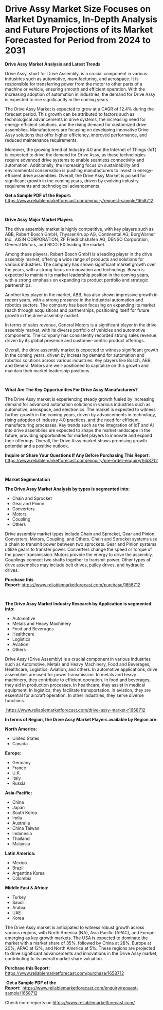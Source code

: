 <p><h1>Drive Assy Market Size Focuses on Market Dynamics, In-Depth Analysis and Future Projections of its Market Forecasted for Period from 2024 to 2031</h1></p><p><strong>Drive Assy Market Analysis and Latest Trends</strong></p>
<p><p>Drive Assy, short for Drive Assembly, is a crucial component in various industries such as automotive, manufacturing, and aerospace. It is responsible for transferring power from the motor to other parts of a machine or vehicle, ensuring smooth and efficient operation. With the increasing adoption of automation in industries, the demand for Drive Assy is expected to rise significantly in the coming years.</p><p>The Drive Assy Market is expected to grow at a CAGR of 12.4% during the forecast period. This growth can be attributed to factors such as technological advancements in drive systems, the increasing need for energy-efficient solutions, and the rising demand for customized drive assemblies. Manufacturers are focusing on developing innovative Drive Assy solutions that offer higher efficiency, improved performance, and reduced maintenance requirements.</p><p>Moreover, the growing trend of Industry 4.0 and the Internet of Things (IoT) is expected to drive the demand for Drive Assy, as these technologies require advanced drive systems to enable seamless connectivity and automation. Additionally, the increasing focus on sustainability and environmental conservation is pushing manufacturers to invest in energy-efficient drive assemblies. Overall, the Drive Assy Market is poised for significant growth in the coming years, driven by evolving industry requirements and technological advancements.</p></p>
<p><strong>Get a Sample PDF of the Report:&nbsp;</strong> <a href="https://www.reliablemarketforecast.com/enquiry/request-sample/1658712">https://www.reliablemarketforecast.com/enquiry/request-sample/1658712</a></p>
<p>&nbsp;</p>
<p><strong>Drive Assy Major Market Players</strong></p>
<p><p>The drive assembly market is highly competitive, with key players such as ABB, Robert Bosch GmbH, ThyssenKrupp AG, Continental AG, BorgWarner Inc., AISIN CORPORATION, ZF Friedrichshafen AG, DENSO Corporation, General Motors, and BICOLEX leading the market.</p><p>Among these players, Robert Bosch GmbH is a leading player in the drive assembly market, offering a wide range of products and solutions for various industries. The company has shown significant market growth over the years, with a strong focus on innovation and technology. Bosch is expected to maintain its market leadership position in the coming years, with a strong emphasis on expanding its product portfolio and strategic partnerships.</p><p>Another key player in the market, ABB, has also shown impressive growth in recent years, with a strong presence in the industrial automation and robotics sectors. The company has been focusing on expanding its market reach through acquisitions and partnerships, positioning itself for future growth in the drive assembly market.</p><p>In terms of sales revenue, General Motors is a significant player in the drive assembly market, with its diverse portfolio of vehicles and automotive components. The company has consistently recorded strong sales revenue, driven by its global presence and customer-centric product offerings.</p><p>Overall, the drive assembly market is expected to witness significant growth in the coming years, driven by increasing demand for automation and robotics solutions across various industries. Key players like Bosch, ABB, and General Motors are well-positioned to capitalize on this growth and maintain their market leadership positions.</p></p>
<p>&nbsp;</p>
<p><strong>What Are The Key Opportunities For Drive Assy Manufacturers?</strong></p>
<p><p>The Drive Assy market is experiencing steady growth fueled by increasing demand for advanced automation solutions in various industries such as automotive, aerospace, and electronics. The market is expected to witness further growth in the coming years, driven by advancements in technology, rising adoption of Industry 4.0 practices, and the need for efficient manufacturing processes. Key trends such as the integration of IoT and AI into drive assemblies are expected to shape the market landscape in the future, providing opportunities for market players to innovate and expand their offerings. Overall, the Drive Assy market shows promising growth potential and a positive outlook.</p></p>
<p><strong>Inquire or Share Your Questions If Any Before Purchasing This Report:</strong> <a href="https://www.reliablemarketforecast.com/enquiry/pre-order-enquiry/1658712">https://www.reliablemarketforecast.com/enquiry/pre-order-enquiry/1658712</a></p>
<p>&nbsp;</p>
<p><strong>Market Segmentation</strong></p>
<p><strong>The Drive Assy Market Analysis by types is segmented into:</strong></p>
<p><ul><li>Chain and Sprocket</li><li>Gear and Pinion</li><li>Converters</li><li>Motors</li><li>Coupling</li><li>Others</li></ul></p>
<p><p>Drive assembly market types include Chain and Sprocket, Gear and Pinion, Converters, Motors, Coupling, and Others. Chain and Sprocket systems use a chain to transmit power between two sprockets. Gear and Pinion systems utilize gears to transfer power. Converters change the speed or torque of the power transmission. Motors provide the energy to drive the assembly. Couplings connect two shafts together to transmit power. Other types of drive assemblies may include belt drives, pulley drives, and hydraulic drives.</p></p>
<p><strong>Purchase this Report:&nbsp;</strong><a href="https://www.reliablemarketforecast.com/purchase/1658712">https://www.reliablemarketforecast.com/purchase/1658712</a></p>
<p>&nbsp;</p>
<p><strong>The Drive Assy Market Industry Research by Application is segmented into:</strong></p>
<p><ul><li>Automotive</li><li>Metals and Heavy Machinery</li><li>Food and Beverages</li><li>Healthcare</li><li>Logistics</li><li>Aviation</li><li>Others</li></ul></p>
<p><p>Drive Assy (Drive Assembly) is a crucial component in various industries such as Automotive, Metals and Heavy Machinery, Food and Beverages, Healthcare, Logistics, Aviation, and others. In automotive applications, drive assemblies are used for power transmission. In metals and heavy machinery, they contribute to efficient operation. In food and beverages, they aid in production processes. In healthcare, they assist in medical equipment. In logistics, they facilitate transportation. In aviation, they are essential for aircraft operation. In other industries, they serve diverse functions.</p></p>
<p><a href="https://www.reliablemarketforecast.com/drive-assy-market-r1658712">&nbsp;https://www.reliablemarketforecast.com/drive-assy-market-r1658712</a></p>
<p><strong>In terms of Region, the Drive Assy Market Players available by Region are:</strong></p>
<p>
    <p> <strong> North America: </strong>
        <ul>
            <li>United States</li>
            <li>Canada</li>
        </ul>
        </p> 
    <p> <strong> Europe: </strong>
        <ul>
            <li>Germany</li>
            <li>France</li>
            <li>U.K.</li>
            <li>Italy</li>
            <li>Russia</li>
        </ul>
        </p> 
    <p> <strong> Asia-Pacific: </strong>
        <ul>
            <li>China</li>
            <li>Japan</li>
            <li>South Korea</li>
            <li>India</li>
            <li>Australia</li>
            <li>China Taiwan</li>
            <li>Indonesia</li>
            <li>Thailand</li>
            <li>Malaysia</li>
        </ul>
        </p> 
    <p> <strong> Latin America: </strong>
        <ul>
            <li>Mexico</li>
            <li>Brazil</li>
            <li>Argentina Korea</li>
            <li>Colombia</li>
        </ul>
        </p> 
    <p> <strong> Middle East & Africa: </strong>
        <ul>
            <li>Turkey</li>
            <li>Saudi</li>
            <li>Arabia</li>
            <li>UAE</li>
            <li>Korea</li>
        </ul>
    </p>
    </p>
<p><p>The Drive Assy market is anticipated to witness robust growth across various regions, with North America (NA), Asia Pacific (APAC), and Europe emerging as key growth markets. The USA is expected to dominate the market with a market share of 35%, followed by China at 28%, Europe at 20%, APAC at 12%, and North America at 5%. These regions are projected to drive significant advancements and innovations in the Drive Assy market, contributing to its overall market share valuation.</p></p>
<p><strong>Purchase this Report: </strong><a href="https://www.reliablemarketforecast.com/purchase/1658712">https://www.reliablemarketforecast.com/purchase/1658712</a></p>
<p>&nbsp;<strong>Get a Sample PDF of the Report:&nbsp;&nbsp;</strong><a href="https://www.reliablemarketforecast.com/enquiry/request-sample/1658712">https://www.reliablemarketforecast.com/enquiry/request-sample/1658712</a></p>
<p><strong></strong></p>
<p>Check more reports on <a href="https://www.reliablemarketforecast.com/">https://www.reliablemarketforecast.com/</a></p>